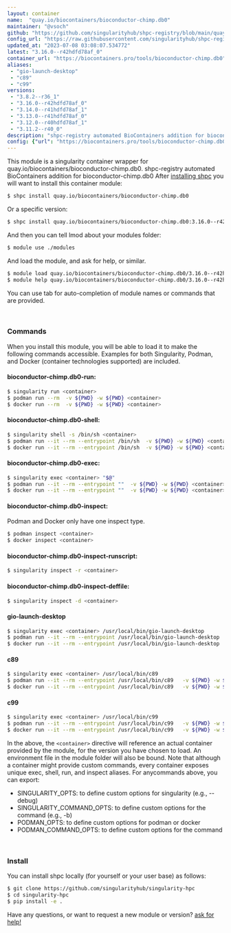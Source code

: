 ```yaml
---
layout: container
name:  "quay.io/biocontainers/bioconductor-chimp.db0"
maintainer: "@vsoch"
github: "https://github.com/singularityhub/shpc-registry/blob/main/quay.io/biocontainers/bioconductor-chimp.db0/container.yaml"
config_url: "https://raw.githubusercontent.com/singularityhub/shpc-registry/main/quay.io/biocontainers/bioconductor-chimp.db0/container.yaml"
updated_at: "2023-07-08 03:08:07.534772"
latest: "3.16.0--r42hdfd78af_0"
container_url: "https://biocontainers.pro/tools/bioconductor-chimp.db0"
aliases:
 - "gio-launch-desktop"
 - "c89"
 - "c99"
versions:
 - "3.8.2--r36_1"
 - "3.16.0--r42hdfd78af_0"
 - "3.14.0--r41hdfd78af_1"
 - "3.13.0--r41hdfd78af_0"
 - "3.12.0--r40hdfd78af_1"
 - "3.11.2--r40_0"
description: "shpc-registry automated BioContainers addition for bioconductor-chimp.db0"
config: {"url": "https://biocontainers.pro/tools/bioconductor-chimp.db0", "maintainer": "@vsoch", "description": "shpc-registry automated BioContainers addition for bioconductor-chimp.db0", "latest": {"3.16.0--r42hdfd78af_0": "sha256:1e106381df6b0f85132988d22656bde403b27a3f54143073adfd8c57c6597ea3"}, "tags": {"3.8.2--r36_1": "sha256:3cab0a3f7148df56440a396fc0d7c0bb4c28ab017e061b93a1596e0efac86c47", "3.16.0--r42hdfd78af_0": "sha256:1e106381df6b0f85132988d22656bde403b27a3f54143073adfd8c57c6597ea3", "3.14.0--r41hdfd78af_1": "sha256:794d838ef388bb4fac663a02a0eb03a21a3cadc7fa707d9345bda07374f39ee7", "3.13.0--r41hdfd78af_0": "sha256:765754be5565be4999671a8e90461225081f0017a3677ddcba5de4bc76f96b32", "3.12.0--r40hdfd78af_1": "sha256:94a56ab92fdc3c0e3c2625bd87d13e68edef0adecc721d5b64ae90e752747b3d", "3.11.2--r40_0": "sha256:5268b7cc4b7bdef50498ccb24778cbe79f9a877b1e53787be432c57cfad06517"}, "docker": "quay.io/biocontainers/bioconductor-chimp.db0", "aliases": {"gio-launch-desktop": "/usr/local/bin/gio-launch-desktop", "c89": "/usr/local/bin/c89", "c99": "/usr/local/bin/c99"}}
---
```


This module is a singularity container wrapper for quay.io/biocontainers/bioconductor-chimp.db0.
shpc-registry automated BioContainers addition for bioconductor-chimp.db0
After [installing shpc](#install) you will want to install this container module:


```bash
$ shpc install quay.io/biocontainers/bioconductor-chimp.db0
```

Or a specific version:

```bash
$ shpc install quay.io/biocontainers/bioconductor-chimp.db0:3.16.0--r42hdfd78af_0
```

And then you can tell lmod about your modules folder:

```bash
$ module use ./modules
```

And load the module, and ask for help, or similar.

```bash
$ module load quay.io/biocontainers/bioconductor-chimp.db0/3.16.0--r42hdfd78af_0
$ module help quay.io/biocontainers/bioconductor-chimp.db0/3.16.0--r42hdfd78af_0
```

You can use tab for auto-completion of module names or commands that are provided.

<br>

### Commands

When you install this module, you will be able to load it to make the following commands accessible.
Examples for both Singularity, Podman, and Docker (container technologies supported) are included.

#### bioconductor-chimp.db0-run:

```bash
$ singularity run <container>
$ podman run --rm  -v ${PWD} -w ${PWD} <container>
$ docker run --rm  -v ${PWD} -w ${PWD} <container>
```

#### bioconductor-chimp.db0-shell:

```bash
$ singularity shell -s /bin/sh <container>
$ podman run --it --rm --entrypoint /bin/sh  -v ${PWD} -w ${PWD} <container>
$ docker run --it --rm --entrypoint /bin/sh  -v ${PWD} -w ${PWD} <container>
```

#### bioconductor-chimp.db0-exec:

```bash
$ singularity exec <container> "$@"
$ podman run --it --rm --entrypoint ""  -v ${PWD} -w ${PWD} <container> "$@"
$ docker run --it --rm --entrypoint ""  -v ${PWD} -w ${PWD} <container> "$@"
```

#### bioconductor-chimp.db0-inspect:

Podman and Docker only have one inspect type.

```bash
$ podman inspect <container>
$ docker inspect <container>
```

#### bioconductor-chimp.db0-inspect-runscript:

```bash
$ singularity inspect -r <container>
```

#### bioconductor-chimp.db0-inspect-deffile:

```bash
$ singularity inspect -d <container>
```


#### gio-launch-desktop

```bash
$ singularity exec <container> /usr/local/bin/gio-launch-desktop
$ podman run --it --rm --entrypoint /usr/local/bin/gio-launch-desktop   -v ${PWD} -w ${PWD} <container> -c " $@"
$ docker run --it --rm --entrypoint /usr/local/bin/gio-launch-desktop   -v ${PWD} -w ${PWD} <container> -c " $@"
```


#### c89

```bash
$ singularity exec <container> /usr/local/bin/c89
$ podman run --it --rm --entrypoint /usr/local/bin/c89   -v ${PWD} -w ${PWD} <container> -c " $@"
$ docker run --it --rm --entrypoint /usr/local/bin/c89   -v ${PWD} -w ${PWD} <container> -c " $@"
```


#### c99

```bash
$ singularity exec <container> /usr/local/bin/c99
$ podman run --it --rm --entrypoint /usr/local/bin/c99   -v ${PWD} -w ${PWD} <container> -c " $@"
$ docker run --it --rm --entrypoint /usr/local/bin/c99   -v ${PWD} -w ${PWD} <container> -c " $@"
```



In the above, the `<container>` directive will reference an actual container provided
by the module, for the version you have chosen to load. An environment file in the
module folder will also be bound. Note that although a container
might provide custom commands, every container exposes unique exec, shell, run, and
inspect aliases. For anycommands above, you can export:

 - SINGULARITY_OPTS: to define custom options for singularity (e.g., --debug)
 - SINGULARITY_COMMAND_OPTS: to define custom options for the command (e.g., -b)
 - PODMAN_OPTS: to define custom options for podman or docker
 - PODMAN_COMMAND_OPTS: to define custom options for the command

<br>

### Install

You can install shpc locally (for yourself or your user base) as follows:

```bash
$ git clone https://github.com/singularityhub/singularity-hpc
$ cd singularity-hpc
$ pip install -e .
```

Have any questions, or want to request a new module or version? [ask for help!](https://github.com/singularityhub/singularity-hpc/issues)